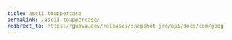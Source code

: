 ```yaml
---
title: ascii.touppercase
permalink: /ascii.touppercase/
redirect_to: https://guava.dev/releases/snapshot-jre/api/docs/com/google/common/base/Ascii.html#toUpperCase-char-
---
```

